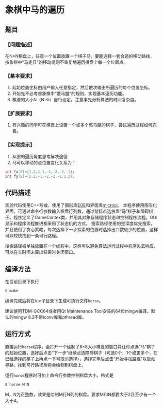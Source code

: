 # 象棋中马的遍历

## 题目

### 【问题描述】
在N\*N棋盘上，任意一个位置放置一个棋子马，要能选择一套合适的移动路线，按象棋中“马走日”的移动规则不重复地遍历棋盘上每一个位置点。

### 【基本要求】
1. 起始位置坐标由用户输入任意指定，然后依次输出所遍历的每个位置坐标。
2. 开始先不必考虑象棋中“蹩马腿”的规则，实现基本遍历功能。
3. 棋谱的大小N（N>5）自行设定，注意事先分析算法的时间复杂度。

### 【扩展要求】
1. 有兴趣的同学可在棋盘上设置一个或多个憋马腿的棋子，尝试遍历过程如何完善。

### 【实现提示】
1. 从图的遍历角度思考解决途径
2. 马可以移动的点位置变化关系为：
```c
int fx[8]={1,2,2,1,-1,-2,-2,-1};
int fy[8]={2,1,-1,-2,-2,-1,1,2};
```

## 代码描述
实验代码使用C++写成，使用了图形库[EGE](https://xege.org)和界面库[microui](https://github.com/rxi/microui)。
本程序使用图形化界面，可通过命令行参数输入棋盘行列数，通过鼠标点选放置“马”棋子和障碍棋子。程序定义了GameContex类，并用其对象存储程序状态和控制程序流程。GUI显示和程序流程推进都采用了状态机的方式。
搜索路径使用的是深度优先搜索，并且使用了贪心策略，每次选择下一步探索的位置时选择出口数较少的位置，这样可以较快找到一条可行路径。

搜索路径被单独放置在一个线程中，这样可以避免算法运行过程中程序失去响应，可以在长时间未算出结果时关闭窗口。


## 编译方法
在当前目录下执行

```bash
$ make
```
编译完成后将在`bin`子目录下生成可执行文件`horse`。

建议使用TDM-GCC64或者用Qt Maintenance Tool安装的64位mingw编译，默认的mingw 8.2不带iconv库和pthread库。

## 运行方式
直接运行`horse`程序，会打开一个绘制了8×8大小棋盘的窗口并让你点选“马”棋子的起始位置，选好后点击“下一步”继续点选障碍棋子（可选0个，1个或更多个，在已经选择的棋子上再点一下可取消选择），选择完毕后点击“开始寻找路径”以启动寻路，找到可行路径后将会绘制到棋盘上。

运行`horse`程序时可加上命令行参数控制棋盘大小，格式是
```bash
$ horse M N
```
M，N为正整数，效果是绘制M行N列的棋盘。要求M和N都要大于2且至少有一个大于4。
